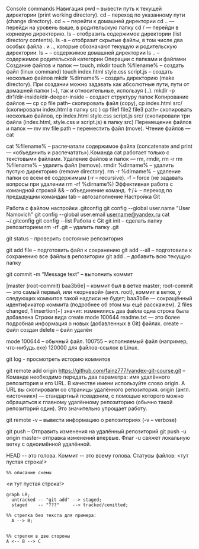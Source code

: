 Console commands
Навигация
pwd – вывести путь к текущей директории (print working directory).
cd – переход по указанному пути (change directory). 
cd ~ – перейти к домашней директории
cd .. — перейди на уровень выше, в родительскую папку
cd / — перейди в корневую директорию.
ls – отобразить содержимое директории (list directory contents).
ls -a – отобразит скрытые файлы, в том числе два особых файла . и .., которые обозначают текущую и родительскую директории.
ls ~ – содержимое домашней директории
ls .. – содержимое родительской категории
Операции с папками и файлами
Создание файлов и папок — touch, mkdir
touch %filename% – создать файл (linux command)
touch index.html style.css script.js – создать несколько файлов
mkdir %dirname% – создать директорию (make directory). При создании можно задавать как абсолютные пути, пути от домашней папки (~), так и относительные, используя (..).
mkdir -p dir1/dir-inside/dir-deeper-inside – создаст структуру папок
Копирование файлов — cp
cp file path– скопировать файл (copy), cp index.html src/ (скопировали index.html в папку src )
cp file1 file2 file3 path– скопировать несколько файлов, cp index.html style.css script.js src/ (скопировали три файла (index.html, style.css и script.js) в папку src)
Перемещение файлов и папок — mv
mv file path – переместить файл (move).
Чтение файлов — cat

cat %filename% – распечатали содержимое файла (concatenate and print — «объединить и распечатать»).Команда cat работает только с текстовыми файлами.
Удаление файлов и папок — rm, rmdir, rm -r
rm %filename% – удалить файл (remove).
rmdir %dirname% – удалить пустую директорию (remove directory).
rm -r %dirname% – удаление папки со всем её содержимым (-r – recursive). -f – force (не задавать вопросы при удалении rm -rf %dirname%)
Эффективная работа с командной строкой
&& – объединение команд.
↑/↓ – переход по предыдущим командам
tab – автозаполнение
Настройка Git

Работа с файлом настройки .gitconfig
git config --global user.name "User Namovich" 
git config --global user.email username@yandex.ru
cat ~/.gitconfig 
git config --list 
Работа с Git
git init – сделать папку репозиторием
rm -rf .git – удалить папку .git

git status – проверить состояние репозитория

git add file – подготовить файл к сохранению 
git add --all – подготовили к сохранению все файлы в репозитории
git add . – добавить всю текущую папку

git commit -m “Message text” – выполнить коммит


[master (root-commit) baa3b6e] – коммит был в ветке master;
root-commit — это самый первый, или «корневой» (англ. root), коммит в ветке, у следующих коммитов такой надписи не будет;
baa3b6e — сокращённый идентификатор коммита (подробнее об этом мы ещё расскажем).
2 files changed, 1 insertion(+) значит:
    изменились два файла
    одна строка была добавлена
Строки вида create mode 100644 readme.txt — это более подробная информация о новых (добавленных в Git) файлах.
    create – файл создан
    delete – файл удалён

mode 100644 – обычный файл. 
100755 – исполняемый файл (например, что-нибудь.exe) 
120000 для файлов-ссылок в Linux. 

git log - просмотреть историю коммитов


git remote add origin https://github.com/fainz777/yandex-git-course.git – Команде необходимо передать два параметра: имя удалённого репозитория и его URL. В качестве имени используйте слово origin. А URL вы скопировали со страницы удалённого репозитория.
origin (англ. «источник») — стандартный псевдоним, с помощью которого можно обращаться к главному удалённому репозиторию (обычно такой репозиторий один). Это значительно упрощает работу.

git remote -v – вывести информацию о репозиториях (-v – verbose)






git push – Отправить изменения на удалённый репозиторий
git push -u origin master– отправка изменений впервые. Флаг -u свяжет локальную ветку с одноимённой удалённой.


HEAD -- это голова.
Коммит -- это всему голова.
Статусы файлов:
<тут пустая строка!>

```mermaid
%% описание схемы
```
<и тут пустая строка!> 


```mermaid
graph LR;
  untracked -- "git add" --> staged;
  staged    -- "???"     --> tracked/comitted;

%% стрелка без текста для примера: 
  A --> B;


%% стрелки в две стороны
A <-- B --> C
``` 